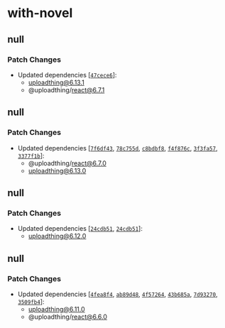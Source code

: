# with-novel

## null

### Patch Changes

- Updated dependencies [[`47cece6`](https://github.com/pingdotgg/uploadthing/commit/47cece61d2a76fcdf498f15678528708c47e39b7)]:
  - uploadthing@6.13.1
  - @uploadthing/react@6.7.1

## null

### Patch Changes

- Updated dependencies [[`7f6df43`](https://github.com/pingdotgg/uploadthing/commit/7f6df4312d65aa6fd35911c0a7e388cda39eb2bd), [`78c755d`](https://github.com/pingdotgg/uploadthing/commit/78c755d637b29cca4570e36a8d814d343f3f4b5c), [`c8bdbf8`](https://github.com/pingdotgg/uploadthing/commit/c8bdbf8293be2b235a936214ccec398266851f16), [`f4f876c`](https://github.com/pingdotgg/uploadthing/commit/f4f876c1a0d4d0fe25302c84c0396fb737cd6458), [`3f3fa57`](https://github.com/pingdotgg/uploadthing/commit/3f3fa572e41dec0dd8ebc94aef20648a8f3bf8d4), [`3377f1b`](https://github.com/pingdotgg/uploadthing/commit/3377f1b9f8d1ae87f7202bf0aeb67bb6a6fa1487)]:
  - @uploadthing/react@6.7.0
  - uploadthing@6.13.0

## null

### Patch Changes

- Updated dependencies [[`24cdb51`](https://github.com/pingdotgg/uploadthing/commit/24cdb5191f42d1f2603f45acb392ab05acd0cb64), [`24cdb51`](https://github.com/pingdotgg/uploadthing/commit/24cdb5191f42d1f2603f45acb392ab05acd0cb64)]:
  - uploadthing@6.12.0

## null

### Patch Changes

- Updated dependencies [[`4fea8f4`](https://github.com/pingdotgg/uploadthing/commit/4fea8f409dd0baa921c41b09a8f2d87dfa269233), [`ab89d48`](https://github.com/pingdotgg/uploadthing/commit/ab89d48177857cc4dfccc55346c425c4f103d63f), [`4f57264`](https://github.com/pingdotgg/uploadthing/commit/4f5726421e4c732857451bde23d833cd8c53c4b5), [`43b685a`](https://github.com/pingdotgg/uploadthing/commit/43b685a61a90ab44830a0589785869bd11149bca), [`7d93270`](https://github.com/pingdotgg/uploadthing/commit/7d93270cc008666ebcb982c62754df9bbd2f62bf), [`3509fb4`](https://github.com/pingdotgg/uploadthing/commit/3509fb42567d9ec3f8b3ad7b0f4b3418fc0e81ba)]:
  - uploadthing@6.11.0
  - @uploadthing/react@6.6.0
